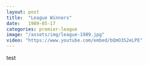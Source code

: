 ```yaml
---
layout: post
title:  "League Winners"
date:   1989-05-17
categories: premier-league
image: "/assets/img/league-1989.jpg"
video: "https://www.youtube.com/embed/bQmO3S2eLPE"
---
```


test
